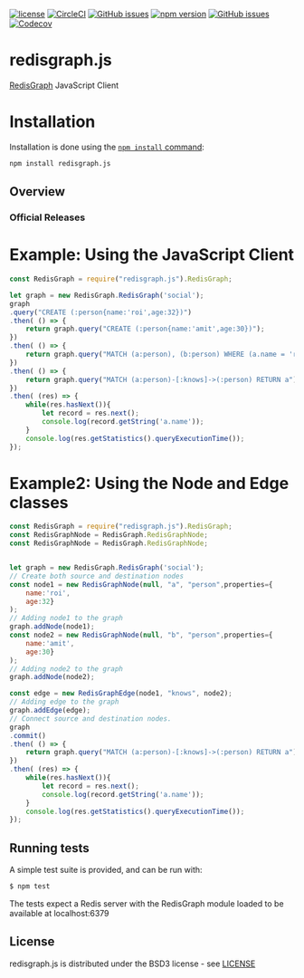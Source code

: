 [![license](https://img.shields.io/github/license/RedisGraph/redisgraph.js.svg)](https://github.com/RedisGraph/redisgraph.js)
[![CircleCI](https://circleci.com/gh/RedisGraph/redisgraph.js/tree/master.svg?style=svg)](https://circleci.com/gh/RedisGraph/redisgraph.js/tree/master)
[![GitHub issues](https://img.shields.io/github/release/RedisGraph/redisgraph.js.svg)](https://github.com/RedisGraph/redisgraph.js/releases/latest)
[![npm version](https://badge.fury.io/js/redisgraph.js.svg)](https://badge.fury.io/js/redisgraph.js)
[![GitHub issues](https://img.shields.io/github/release/RedisGraph/redisgraph.js.svg)](https://github.com/RedisGraph/redisgraph.js/releases/latest)
[![Codecov](https://codecov.io/gh/RedisGraph/redisgraph.js/branch/master/graph/badge.svg)](https://codecov.io/gh/RedisGraph/redisgraph.js)

# redisgraph.js

[RedisGraph](https://github.com/RedisLabsModules/redis-graph/) JavaScript Client


# Installation

Installation is done using the
[`npm install` command](https://docs.npmjs.com/getting-started/installing-npm-packages-locally):

```bash
npm install redisgraph.js
```

## Overview

### Official Releases


# Example: Using the JavaScript Client

```javascript
const RedisGraph = require("redisgraph.js").RedisGraph;

let graph = new RedisGraph.RedisGraph('social');
graph
.query("CREATE (:person{name:'roi',age:32})")
.then( () => {
	return graph.query("CREATE (:person{name:'amit',age:30})");
})
.then( () => {
	return graph.query("MATCH (a:person), (b:person) WHERE (a.name = 'roi' AND b.name='amit') CREATE (a)-[:knows]->(a)")
})
.then( () => {
	return graph.query("MATCH (a:person)-[:knows]->(:person) RETURN a")
})
.then( (res) => {
	while(res.hasNext()){
		let record = res.next();
		console.log(record.getString('a.name'));
	}
	console.log(res.getStatistics().queryExecutionTime());
});

```

# Example2: Using the Node and Edge classes

```javascript
const RedisGraph = require("redisgraph.js").RedisGraph;
const RedisGraphNode = RedisGraph.RedisGraphNode;
const RedisGraphNode = RedisGraph.RedisGraphNode;


let graph = new RedisGraph.RedisGraph('social');
// Create both source and destination nodes
const node1 = new RedisGraphNode(null, "a", "person",properties={
	name:'roi',
	age:32}
);
// Adding node1 to the graph
graph.addNode(node1);
const node2 = new RedisGraphNode(null, "b", "person",properties={
	name:'amit',
	age:30}
);
// Adding node2 to the graph
graph.addNode(node2);

const edge = new RedisGraphEdge(node1, "knows", node2);
// Adding edge to the graph
graph.addEdge(edge);
// Connect source and destination nodes.
graph
.commit()
.then( () => {
	return graph.query("MATCH (a:person)-[:knows]->(:person) RETURN a")
})
.then( (res) => {
	while(res.hasNext()){
		let record = res.next();
		console.log(record.getString('a.name'));
	}
	console.log(res.getStatistics().queryExecutionTime());
});

```

## Running tests

A simple test suite is provided, and can be run with:

```sh
$ npm test
```

The tests expect a Redis server with the RedisGraph module loaded to be available at localhost:6379

## License

redisgraph.js is distributed under the BSD3 license - see [LICENSE](LICENSE)

[npm-image]: https://img.shields.io/npm/v/express.svg
[npm-url]: https://npmjs.org/package/redisgraph.js
